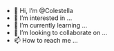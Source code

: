 - 👋 Hi, I’m @Colestella
- 👀 I’m interested in ...
- 🌱 I’m currently learning ...
- 💞️ I’m looking to collaborate on ...
- 📫 How to reach me ...

<!---
Colestella/Colestella is a ✨ special ✨ repository because its `README.md` (this file) appears on your GitHub profile.
You can click the Preview link to take a look at your changes.
--->

